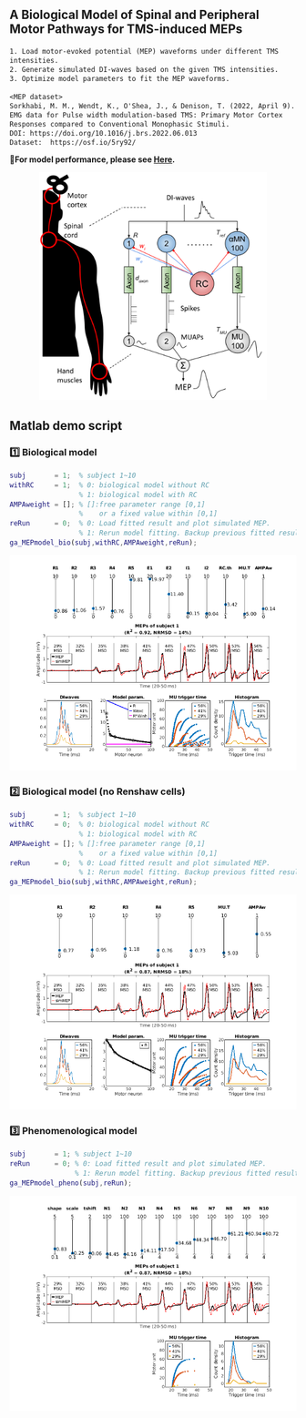 ## A Biological Model of Spinal and Peripheral Motor Pathways for TMS-induced MEPs
```
1. Load motor-evoked potential (MEP) waveforms under different TMS intensities.
2. Generate simulated DI-waves based on the given TMS intensities.
3. Optimize model parameters to fit the MEP waveforms.

<MEP dataset>
Sorkhabi, M. M., Wendt, K., O'Shea, J., & Denison, T. (2022, April 9).
EMG data for Pulse width modulation-based TMS: Primary Motor Cortex
Responses compared to Conventional Monophasic Stimuli.
DOI: https://doi.org/10.1016/j.brs.2022.06.013
Dataset:  https://osf.io/5ry92/
```
**🥗For model performance, please see [Here](scripts/).**

<p align="center">
  <a href="model_description.pdf">
    <img src="model_description.png" alt="Click to view PDF" width="400">
  </a>
</p>


## Matlab demo script
### 1️⃣ Biological model
```matlab
subj       = 1;  % subject 1~10
withRC     = 1;  % 0: biological model without RC 
                 % 1: biological model with RC
AMPAweight = []; % []:free parameter range [0,1]
                 %    or a fixed value within [0,1]               
reRun      = 0;  % 0: Load fitted result and plot simulated MEP.  
                 % 1: Rerun model fitting. Backup previous fitted result
ga_MEPmodel_bio(subj,withRC,AMPAweight,reRun);
```
<p align="center">
  <a href="scripts/figures/demo_s1_bio_panel.png">
    <img src="scripts/figures/demo_s1_bio_panel.png" alt="Click to view PDF" width="800">
  </a>
</p>

### 2️⃣ Biological model (no Renshaw cells)
```matlab
subj       = 1;  % subject 1~10
withRC     = 0;  % 0: biological model without RC 
                 % 1: biological model with RC
AMPAweight = []; % []:free parameter range [0,1]
                 %    or a fixed value within [0,1]               
reRun      = 0;  % 0: Load fitted result and plot simulated MEP.  
                 % 1: Rerun model fitting. Backup previous fitted result
ga_MEPmodel_bio(subj,withRC,AMPAweight,reRun);
```
<p align="center">
  <a href="scripts/figures/demo_s1_noRC_panel.png">
    <img src="scripts/figures/demo_s1_noRC_panel.png" alt="Click to view PDF" width="800">
  </a>
</p>

### 3️⃣ Phenomenological model
```matlab
subj       = 1; % subject 1~10
reRun      = 0; % 0: Load fitted result and plot simulated MEP.  
                % 1: Rerun model fitting. Backup previous fitted result
ga_MEPmodel_pheno(subj,reRun);
```
<p align="center">
  <a href="scripts/figures/demo_s1_pheno_panel.png">
    <img src="scripts/figures/demo_s1_pheno_panel.png" alt="Click to view PDF" width="800">
  </a>
</p>
